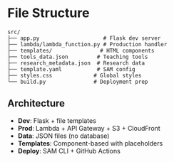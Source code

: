 # File Structure

```
src/
├── app.py                    # Flask dev server
├── lambda/lambda_function.py # Production handler
├── templates/               # HTML components
├── tools_data.json         # Teaching tools
├── research_metadata.json  # Research data
├── template.yaml           # SAM config
├── styles.css             # Global styles
└── build.py               # Deployment prep
```

## Architecture
- **Dev**: Flask + file templates
- **Prod**: Lambda + API Gateway + S3 + CloudFront
- **Data**: JSON files (no database)
- **Templates**: Component-based with placeholders
- **Deploy**: SAM CLI + GitHub Actions
